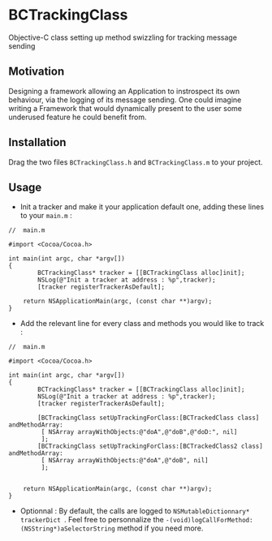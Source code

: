 BCTrackingClass
===============

Objective-C class setting up method swizzling for tracking message sending

Motivation
----------
Designing a framework allowing an Application to instrospect its own behaviour,
 via the logging of its message sending.
One could imagine writing a Framework that would dynamically present to the user 
some underused feature he could benefit from.

Installation
------------
Drag the two files `BCTrackingClass.h` and `BCTrackingClass.m` to your project.


Usage
-----
- Init a tracker and make it your application default one, adding 
these lines to your `main.m` : 
```
//  main.m

#import <Cocoa/Cocoa.h>

int main(int argc, char *argv[])
{
        BCTrackingClass* tracker = [[BCTrackingClass alloc]init];
        NSLog(@"Init a tracker at address : %p",tracker);
        [tracker registerTrackerAsDefault];

	return NSApplicationMain(argc, (const char **)argv);
}

```
- Add the relevant line for every class and methods you would like to track :
```
//  main.m

#import <Cocoa/Cocoa.h>

int main(int argc, char *argv[])
{
        BCTrackingClass* tracker = [[BCTrackingClass alloc]init];
        NSLog(@"Init a tracker at address : %p",tracker);
        [tracker registerTrackerAsDefault];

        [BCTrackingClass setUpTrackingForClass:[BCTrackedClass class] andMethodArray:
         [ NSArray arrayWithObjects:@"doA",@"doB",@"doD:", nil]
         ];
        [BCTrackingClass setUpTrackingForClass:[BCTrackedClass2 class] andMethodArray:
         [ NSArray arrayWithObjects:@"doA",@"doB", nil]
         ];


	return NSApplicationMain(argc, (const char **)argv);
}

```
- Optionnal : By default, the calls are logged to `NSMutableDictionnary* trackerDict `. 
Feel free to personnalize the `-(void)logCallForMethod:(NSString*)aSelectorString` method if you need more.


